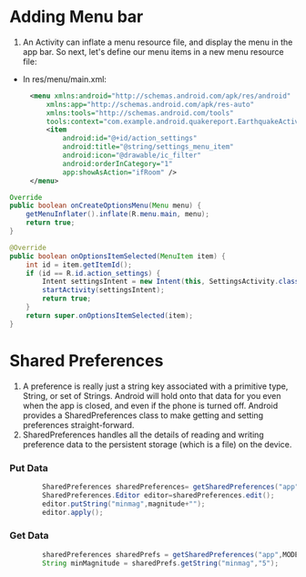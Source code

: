 # Adding Menu bar

1. An Activity can inflate a menu resource file, and display the menu in the app bar. So next, let's define our menu items in a new menu resource file:

* In res/menu/main.xml:
```xml
     <menu xmlns:android="http://schemas.android.com/apk/res/android"
         xmlns:app="http://schemas.android.com/apk/res-auto"
         xmlns:tools="http://schemas.android.com/tools"
         tools:context="com.example.android.quakereport.EarthquakeActivity">
         <item
             android:id="@+id/action_settings"
             android:title="@string/settings_menu_item" 
             android:icon="@drawable/ic_filter"
             android:orderInCategory="1"
             app:showAsAction="ifRoom" />
     </menu>
```

```java
Override
public boolean onCreateOptionsMenu(Menu menu) {
    getMenuInflater().inflate(R.menu.main, menu);
    return true;
}

@Override
public boolean onOptionsItemSelected(MenuItem item) {
    int id = item.getItemId();
    if (id == R.id.action_settings) {
        Intent settingsIntent = new Intent(this, SettingsActivity.class);
        startActivity(settingsIntent);
        return true;
    }
    return super.onOptionsItemSelected(item);
}
```

# Shared Preferences

1. A preference is really just a string key associated with a primitive type, String, or set of Strings. Android will hold onto that data for you even when the app is closed, and even if the phone is turned off. Android provides a SharedPreferences class to make getting and setting preferences straight-forward.
2.  SharedPreferences handles all the details of reading and writing preference data to the persistent storage (which is a file) on the device.

### Put Data
```java
        SharedPreferences sharedPreferences= getSharedPreferences("app",MODE_PRIVATE);
        SharedPreferences.Editor editor=sharedPreferences.edit();
        editor.putString("minmag",magnitude+"");
        editor.apply();
```

### Get Data

```java
        sharedPreferences sharedPrefs = getSharedPreferences("app",MODE_PRIVATE);
        String minMagnitude = sharedPrefs.getString("minmag","5");
```

